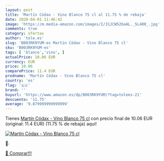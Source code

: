 ```yaml
---
layout: post
title: 'Martín Códax - Vino Blanco 75 cl al 11.75 % de rebaja'
date: 2020-04-01 11:46:42
image: 'https://m.media-amazon.com/images/I/31JCW52baAL._SL400_.jpg'
comments: true
category: ofertas
author: 'tole.es'
slug: 'B003RK9YUM-es Martín Códax - Vino Blanco 75 cl'
sku: 'B003RK9YUM-es'
tags: [ 'blanco','vino', ]
actualPrice: 10.06 EUR
currency: EUR
price: 10.06
comparePrice: 11.4 EUR
prodname: 'Martín Códax - Vino Blanco 75 cl'
country: 'es'
flag: '🇪🇸'
brand: ''
buyurl: 'https://www.amazon.es/dp/B003RK9YUM/?tag=tolees-21'
descuento: '11.75'
average: '9.879999999999999'
---
```


Tienes [Martín Códax - Vino Blanco 75 cl](https://www.amazon.es/dp/B003RK9YUM/?tag=tolees-21) con precio final de  10.06 EUR (original: 11.4 EUR) (11.75 %  de rebaja) aqui!

[![Martín Códax - Vino Blanco 75 cl](https://m.media-amazon.com/images/I/31JCW52baAL._SL400_.jpg)](https://www.amazon.es/dp/B003RK9YUM/?tag=tolees-21)

🔎:


[🛒 Comprar!!!](https://www.amazon.es/dp/B003RK9YUM/?tag=tolees-21)
